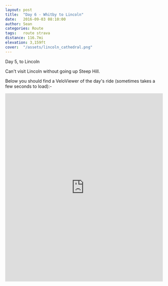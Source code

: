 ```yaml
---
layout: post
title:  "Day 6 - Whitby to Lincoln"
date:   2016-09-03 08:10:00
author: Sean
categories: Route
tags:	route strava
distance: 116.7mi
elevation: 3,159ft
cover:  "/assets/lincoln_cathedral.png"
---
```


Day 5, to Lincoln

Can't visit Lincoln without going up Steep Hill.

Below you should find a VeloViewer of the day's ride (sometimes takes a
few seconds to load):-

<iframe style="width:100%;height:600px;" src="https://veloviewer.com/routes/6937586/embed2" frameborder="0" scrolling="no"></iframe>
